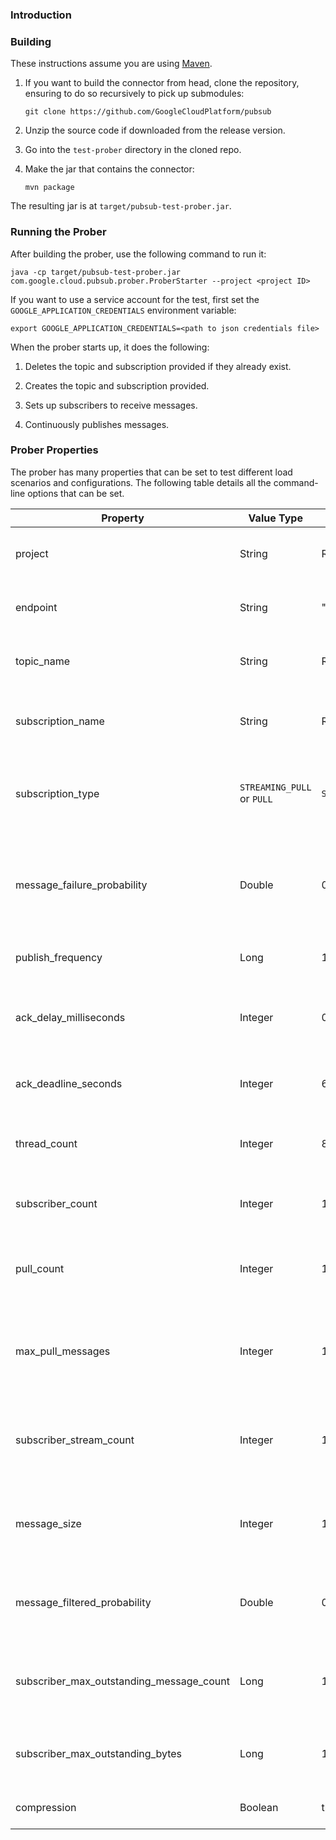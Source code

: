 ### Introduction


### Building

These instructions assume you are using [Maven](https://maven.apache.org/).

1. If you want to build the connector from head, clone the repository, ensuring
    to do so recursively to pick up submodules:

    `git clone https://github.com/GoogleCloudPlatform/pubsub`

2. Unzip the source code if downloaded from the release version.

3. Go into the `test-prober` directory in the cloned repo.

4. Make the jar that contains the connector:

    `mvn package`

The resulting jar is at `target/pubsub-test-prober.jar`.

### Running the Prober

After building the prober, use the following command to run it:

`java -cp target/pubsub-test-prober.jar com.google.cloud.pubsub.prober.ProberStarter --project <project ID>`

If you want to use a service account for the test, first set the
`GOOGLE_APPLICATION_CREDENTIALS` environment variable:

`export GOOGLE_APPLICATION_CREDENTIALS=<path to json credentials file>`

When the prober starts up, it does the following:

1.  Deletes the topic and subscription provided if they already exist.

2.  Creates the topic and subscription provided.

3.  Sets up subscribers to receive messages.

4.  Continuously publishes messages.

### Prober Properties

The prober has many properties that can be set to test different load scenarios
and configurations. The following table details all the command-line options
that can be set.

| Property                                 | Value Type                 | Default                      | Description                                                                                                                  |
|------------------------------------------|----------------------------|------------------------------|------------------------------------------------------------------------------------------------------------------------------|
| project                                  | String                     | REQUIRED (No default)        | The project ID in which to create the topic and subscription.                                                                |
| endpoint                                 | String                     | "pubsub.googleapis.com:443"  | The Cloud Pub/Sub endpoint to send requests to.                                                                              |
| topic_name                               | String                     | REQUIRED (No default)        | The name of the topic that exists and publish messages to.                                                                   |
| subscription_name                        | String                     | REQUIRED (No default)        | The name of the subscription that exists and to receive messages from.                                                       |
| subscription_type                        | `STREAMING_PULL` or `PULL` | `STREAMING_PULL`             | The type of subscriber to create. See [subscriber documentation](https://cloud.google.com/pubsub/docs/pull) for differences. |
| message_failure_probability              | Double                     | 0.0                          | The probability with which a message should be nacked by the subscriber. Valid values are between 0.0 and 1.0.               |
| publish_frequency                        | Long                       | 1,000,000                    | The time between publishes in microseconds.                                                                                  |
| ack_delay_milliseconds                   | Integer                    | 0                            | The number of milliseconds by which subscribers should delay sending back acks or nacks.                                     |
| ack_deadline_seconds                     | Integer                    | 60                           | The ack deadline in seconds to use when creating the subscription.                                                           |
| thread_count                             | Integer                    | 8                            | The number of threads to use for processing delayed acks and nacks.                                                          |
| subscriber_count                         | Integer                    | 1                            | The number of subscribers to create on the subscription.                                                                     |
| pull_count                               | Integer                    | 10                           | When `subscription_type` is `PULL`, the number of pulls to do simultaneously.                                                |
| max_pull_messages                        | Integer                    | 100                          | When `subscription_type` is `PULL`, the maximum number of messages to request in each pull request.                          |
| subscriber_stream_count                  | Integer                    | 1                            | When `subscription_type` is `STREAMING_PULL`, the number of underlying streams to create per subscriber.                     |
| message_size                             | Integer                    | 100                          | The number of bytes per message. Set to <= 0 to generate randomly sized messages.                                            |
| message_filtered_probability             | Double                     | 0.0                          | The probability of a message being filtered out. Valid values are between 0.0 and 1.0.                                       |
| subscriber_max_outstanding_message_count | Long                       | 10,000                       | The maximum number of messages to allow to be outstanding to each subscriber.                                                |
| subscriber_max_outstanding_bytes         | Long                       | 1,000,000,000                | The maximum number of bytes to allow to be outstanding to each subscriber.                                                   |
| compression                              | Boolean                    | true                         | Whether or not to compress messages.                                                                                         |